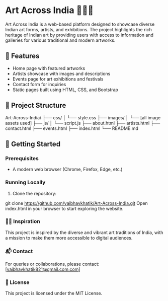 # Art Across India 🎨🇮🇳

Art Across India is a web-based platform designed to showcase diverse Indian art forms, artists, and exhibitions. The project highlights the rich heritage of Indian art by providing users with access to information and galleries for various traditional and modern artworks.

## 🌟 Features

- Home page with featured artworks
- Artists showcase with images and descriptions
- Events page for art exhibitions and festivals
- Contact form for inquiries
- Static pages built using HTML, CSS, and Bootstrap

## 📁 Project Structure

Art-Across-India/ ├── css/ │ └── style.css ├── images/ │ └── [all image assets used] ├── js/ │ └── script.js ├── about.html ├── artists.html ├── contact.html ├── events.html ├── index.html └── README.md

## 🚀 Getting Started

### Prerequisites

- A modern web browser (Chrome, Firefox, Edge, etc.)

### Running Locally

1. Clone the repository:

git clone https://github.com/vaibhavkhatik/Art-Across-India.git
Open index.html in your browser to start exploring the website.


### 👨‍🎨 Inspiration
This project is inspired by the diverse and vibrant art traditions of India, with a mission to make them more accessible to digital audiences.

### 📬 Contact
For queries or collaborations, please contact: [vaibhavkhatik821@gmail.com.com]

### 📝 License
This project is licensed under the MIT License.
